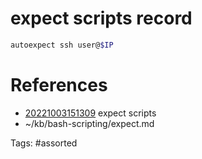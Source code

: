 # expect scripts record
```bash
autoexpect ssh user@$IP
```

# References
- [20221003151309](/zet/20221003151309/README.md) expect scripts
- ~/kb/bash-scripting/expect.md

Tags:
    #assorted
